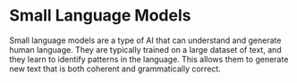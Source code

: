 # Small Language Models


Small language models are a type of AI that can understand and generate human language. They are typically trained on a large dataset of text, and they learn to identify patterns in the language. This allows them to generate new text that is both coherent and grammatically correct.
